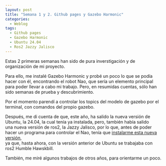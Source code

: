 ```yaml
---
layout: post
title: "Semana 1 y 2. Github pages y Gazebo Harmonic"
categories:
  - Weblog
tags:
  - Github pages
  - Gazebo Harmonic
  - Ubuntu 24.04
  - Ros2 Jazzy Jalisco
---
```


Estas 2 primeras semanas han sido de pura inverstigación y de organización de mi proyecto.


Para ello, me instalé Gazebo Harmonic y probé un poco lo que se podía hacer con él, encontrando el robot Nao, que sería un elemento principal  
para poder llevar a cabo mi trabajo. Pero, en resumidas cuentas, sólo han sido semanas de prueba y descubrimiento.

Por el momento parendí a controlar los topics del modelo de gazebo por el terminal, con comandos del propio gazebo.

Después, me di cuenta de que, este año, ha salido la nueva versión de Ubuntu, la 24.04, la cual tenía ya instalada, pero, también había salido  
una nueva versión de ros2, la Jazzy Jalisco, por lo que, antes de poder hacer un programa para controlar el Nao, tenía que
[instalarme esta nueva versión](https://docs.ros.org/en/jazzy/Installation/Ubuntu-Install-Debs.html),  
ya que, hasta ahora, con la versión anterior de Ubuntu se trabajaba con ros2 Humble Hawskbill.

También, me miré algunos trabajos de otros años, para orientarme un poco.
